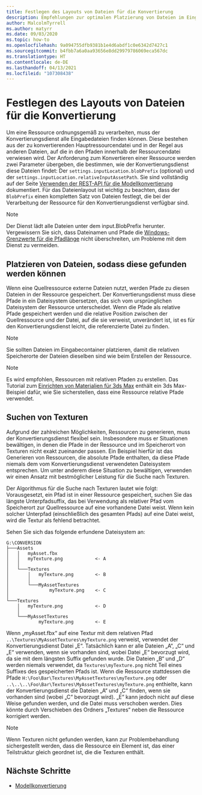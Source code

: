 ```yaml
---
title: Festlegen des Layouts von Dateien für die Konvertierung
description: Empfehlungen zur optimalen Platzierung von Dateien im Eingabecontainer.
author: MalcolmTyrrell
ms.author: matyrr
ms.date: 09/03/2020
ms.topic: how-to
ms.openlocfilehash: 9a094755dfb9381b1e4d6abdf1c0e6342d7427c1
ms.sourcegitcommit: b4fbb7a6a0aa93656e8dd29979786069eca567dc
ms.translationtype: HT
ms.contentlocale: de-DE
ms.lasthandoff: 04/13/2021
ms.locfileid: "107308438"
---
```

# <a name="laying-out-files-for-conversion"></a>Festlegen des Layouts von Dateien für die Konvertierung

Um eine Ressource ordnungsgemäß zu verarbeiten, muss der Konvertierungsdienst alle Eingabedateien finden können.
Diese bestehen aus der zu konvertierenden Hauptressourcendatei und in der Regel aus anderen Dateien, auf die in den Pfaden innerhalb der Ressourcendatei verwiesen wird.
Der Anforderung zum Konvertieren einer Ressource werden zwei Parameter übergeben, die bestimmen, wie der Konvertierungsdienst diese Dateien findet: Der `settings.inputLocation.blobPrefix` (optional) und der `settings.inputLocation.relativeInputAssetPath`.
Sie sind vollständig auf der Seite [Verwenden der REST-API für die Modellkonvertierung](conversion-rest-api.md) dokumentiert.
Für das Dateienlayout ist wichtig zu beachten, dass der `BlobPrefix` einen kompletten Satz von Dateien festlegt, die bei der Verarbeitung der Ressource für den Konvertierungsdienst verfügbar sind.

> [!Note]
> Der Dienst lädt alle Dateien unter dem input.BlobPrefix herunter. Vergewissern Sie sich, dass Dateinamen und Pfade die [Windows-Grenzwerte für die Pfadlänge](https://docs.microsoft.com/windows/win32/fileio/maximum-file-path-limitation) nicht überschreiten, um Probleme mit dem Dienst zu vermeiden. 

## <a name="placing-files-so-they-can-be-found"></a>Platzieren von Dateien, sodass diese gefunden werden können

Wenn eine Quellressource externe Dateien nutzt, werden Pfade zu diesen Dateien in der Ressource gespeichert.
Der Konvertierungsdienst muss diese Pfade in ein Dateisystem übersetzen, das sich vom ursprünglichen Dateisystem der Ressource unterscheidet.
Wenn die Pfade als relative Pfade gespeichert werden und die relative Position zwischen der Quellressource und der Datei, auf die sie verweist, unverändert ist, ist es für den Konvertierungsdienst leicht, die referenzierte Datei zu finden.

> [!Note]
> Sie sollten Dateien im Eingabecontainer platzieren, damit die relativen Speicherorte der Dateien dieselben sind wie beim Erstellen der Ressource.

> [!Note]
> Es wird empfohlen, Ressourcen mit relativen Pfaden zu erstellen.
> Das Tutorial zum [Einrichten von Materialien für 3ds Max](../../tutorials/modeling/3dsmax-material-setup.md) enthält ein 3ds Max-Beispiel dafür, wie Sie sicherstellen, dass eine Ressource relative Pfade verwendet.

## <a name="finding-textures"></a>Suchen von Texturen

Aufgrund der zahlreichen Möglichkeiten, Ressourcen zu generieren, muss der Konvertierungsdienst flexibel sein.
Insbesondere muss er Situationen bewältigen, in denen die Pfade in der Ressource und im Speicherort von Texturen nicht exakt zueinander passen.
Ein Beispiel hierfür ist das Generieren von Ressourcen, die absolute Pfade enthalten, da diese Pfade niemals dem vom Konvertierungsdienst verwendeten Dateisystem entsprechen.
Um unter anderem diese Situation zu bewältigen, verwenden wir einen Ansatz mit bestmöglicher Leistung für die Suche nach Texturen.

Der Algorithmus für die Suche nach Texturen lautet wie folgt: Vorausgesetzt, ein Pfad ist in einer Ressource gespeichert, suchen Sie das längste Unterpfadsuffix, das bei Verwendung als relativer Pfad vom Speicherort zur Quellressource auf eine vorhandene Datei weist.
Wenn kein solcher Unterpfad (einschließlich des gesamten Pfads) auf eine Datei weist, wird die Textur als fehlend betrachtet.

Sehen Sie sich das folgende erfundene Dateisystem an: 
```
G:\CONVERSION
├───Assets
│   │   myAsset.fbx
│   │   myTexture.png            <- A
│   │
│   └───Textures
│       │   myTexture.png        <- B
│       │
│       └───MyAssetTextures
│               myTexture.png    <- C
│
└───Textures
    │   myTexture.png            <- D
    │
    └───MyAssetTextures
            myTexture.png        <- E
```
Wenn „myAsset.fbx“ auf eine Textur mit dem relativen Pfad `..\Textures\MyAssetTextures\myTexture.png` verweist, verwendet der Konvertierungsdienst Datei „E“. Tatsächlich kann er alle Dateien „A“, „C“ und „E“ verwenden, wenn sie vorhanden sind, wobei Datei „E“ bevorzugt wird, da sie mit dem längsten Suffix gefunden wurde.
Die Dateien „B“ und „D“ werden niemals verwendet, da `Textures\myTexture.png` nicht Teil eines Suffixes des gespeicherten Pfads ist.
Wenn die Ressource stattdessen die Pfade `H:\Foo\Bar\Textures\MyAssetTextures\myTexture.png` oder `..\..\..\Foo\Bar\Textures\MyAssetTextures\myTexture.png` enthielte, kann der Konvertierungsdienst die Dateien „A“ und „C“ finden, wenn sie vorhanden sind (wobei „C“ bevorzugt wird). „E“ kann jedoch nicht auf diese Weise gefunden werden, und die Datei muss verschoben werden.
Dies könnte durch Verschieben des Ordners „Textures“ neben die Ressource korrigiert werden.

> [!Note]
> Wenn Texturen nicht gefunden werden, kann zur Problembehandlung sichergestellt werden, dass die Ressource ein Element ist, das einer Teilstruktur gleich geordnet ist, die die Texturen enthält.

## <a name="next-steps"></a>Nächste Schritte

- [Modellkonvertierung](model-conversion.md)
